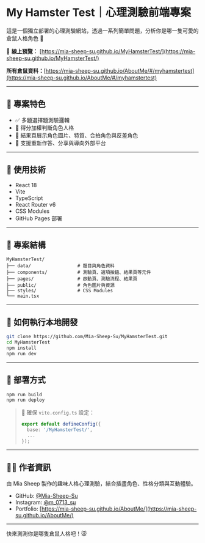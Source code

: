 # My Hamster Test｜心理測驗前端專案

這是一個獨立部署的心理測驗網站，透過一系列簡單問題，分析你是哪一隻可愛的倉鼠人格角色 🐹

🔗 **線上預覽：** [https://mia-sheep-su.github.io/MyHamsterTest/](https://mia-sheep-su.github.io/MyHamsterTest/)

**所有倉鼠資料：**[https://mia-sheep-su.github.io/AboutMe/#/myhamstertest](https://mia-sheep-su.github.io/AboutMe/#/myhamstertest)

---

## 🐹 專案特色

* ✅ 多題選擇題測驗邏輯
* 💫 得分加權判斷角色人格
* 🎨 結果頁展示角色圖片、特質、合拍角色與反差角色
* 🔁 支援重新作答、分享與導向外部平台

---

## 🔧 使用技術

* React 18
* Vite
* TypeScript
* React Router v6
* CSS Modules
* GitHub Pages 部署

---

## 📁 專案結構

```
MyHamsterTest/
├── data/                 # 題目與角色資料
├── components/           # 測驗頁、選項按鈕、結果頁等元件
├── pages/                # 啟動頁、測驗流程、結果頁
├── public/               # 角色圖片與資源
├── styles/               # CSS Modules
└── main.tsx
```

---

## 🧪 如何執行本地開發

```bash
git clone https://github.com/Mia-Sheep-Su/MyHamsterTest.git
cd MyHamsterTest
npm install
npm run dev
```

---

## 🚀 部署方式

```bash
npm run build
npm run deploy
```

> 📌 確保 `vite.config.ts` 設定：
>
> ```ts
> export default defineConfig({
>   base: '/MyHamsterTest/',
>   ...
> });
> ```

---

## 🙋‍♀️ 作者資訊

由 Mia Sheep 製作的趣味人格心理測驗，結合插畫角色、性格分類與互動體驗。

* GitHub: [@Mia-Sheep-Su](https://github.com/Mia-Sheep-Su)
* Instagram: [@m\_0713\_su](https://www.instagram.com/m_0713_su/)
* Portfolio: [https://mia-sheep-su.github.io/AboutMe/](https://mia-sheep-su.github.io/AboutMe/)

---

快來測測你是哪隻倉鼠人格吧！🐭
